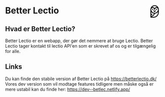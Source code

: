 # Better Lectio <img style="float: right;" src="https://raw.githubusercontent.com/BetterLectio/betterLectio/main/static/favicon.png" width="40">
## Hvad er Better Lectio?
Better Lectio er en webapp, der gør det nemmere at bruge Lectio. Better Lectio tager kontakt til lectio API'en som er skrevet af os og er tilgængelig for alle.

## Links
Du kan finde den stabile version af Better Lectio på https://betterlectio.dk/  
Vores dev version som vil modtage features tidligere men måske også er mere ustabil kan du finde her: https://dev--betlec.netlify.app/
